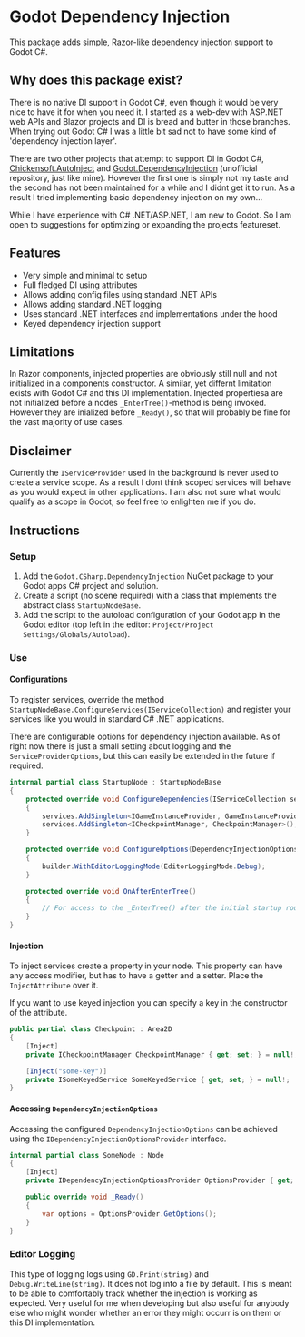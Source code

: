 # Godot Dependency Injection
This package adds simple, Razor-like dependency injection support to Godot C#.

## Why does this package exist?
There is no native DI support in Godot C#, even though it would be very nice to have it for when you need it. I started as a web-dev with ASP.NET web APIs and Blazor projects and DI is bread and butter in those branches. When trying out Godot C# I was a little bit sad not to have some kind of 'dependency injection layer'.

There are two other projects that attempt to support DI in Godot C#, [Chickensoft.AutoInject](https://github.com/chickensoft-games/AutoInject) and [Godot.DependencyInjection](https://github.com/Filip-Drabinski/Godot.DependencyInjection) (unofficial repository, just like mine). However the first one is simply not my taste and the second has not been maintained for a while and I didnt get it to run. As a result I tried implementing basic dependency injection on my own...

While I have experience with C# .NET/ASP.NET, I am new to Godot. So I am open to suggestions for optimizing or expanding the projects featureset.

## Features
- Very simple and minimal to setup
- Full fledged DI using attributes
- Allows adding config files using standard .NET APIs
- Allows adding standard .NET logging
- Uses standard .NET interfaces and implementations under the hood
- Keyed dependency injection support

## Limitations
In Razor components, injected properties are obviously still null and not initialized in a components constructor. A similar, yet differnt limitation exists with Godot C# and this DI implementation. Injected propertiesa are not initialized before a nodes `_EnterTree()`-method is being invoked. However they are inialized before `_Ready()`, so that will probably be fine for the vast majority of use cases.

## Disclaimer
Currently the `IServiceProvider` used in the background is never used to create a service scope. As a result I dont think scoped services will behave as you would expect in other applications. I am also not sure what would qualify as a scope in Godot, so feel free to enlighten me if you do.

## Instructions
### Setup
1. Add the `Godot.CSharp.DependencyInjection` NuGet package to your Godot apps C# project and solution.
2. Create a script (no scene required) with a class that implements the abstract class `StartupNodeBase`.
3. Add the script to the autoload configuration of your Godot app in the Godot editor (top left in the editor: `Project/Project Settings/Globals/Autoload`).

### Use
#### Configurations
To register services, override the method `StartupNodeBase.ConfigureServices(IServiceCollection)` and register your services like you would in standard C# .NET applications.

There are configurable options for dependency injection available. As of right now there is just a small setting about logging and the `ServiceProviderOptions`, but this can easily be extended in the future if required.

```cs
internal partial class StartupNode : StartupNodeBase
{
	protected override void ConfigureDependencies(IServiceCollection services)
	{
		services.AddSingleton<IGameInstanceProvider, GameInstanceProvider>();
		services.AddSingleton<ICheckpointManager, CheckpointManager>();
	}

	protected override void ConfigureOptions(DependencyInjectionOptionsBuilder builder)
	{
		builder.WithEditorLoggingMode(EditorLoggingMode.Debug);
	}

	protected override void OnAfterEnterTree()
	{
		// For access to the _EnterTree() after the initial startup routine has been completed
	}
}
```

#### Injection
To inject services create a property in your node. This property can have any access modifier, but has to have a getter and a setter. Place the `InjectAttribute` over it.

If you want to use keyed injection you can specify a key in the constructor of the attribute.

```cs
public partial class Checkpoint : Area2D
{
	[Inject]
	private ICheckpointManager CheckpointManager { get; set; } = null!;

	[Inject("some-key")]
	private ISomeKeyedService SomeKeyedService { get; set; } = null!;
}
```

#### Accessing `DependencyInjectionOptions`
Accessing the configured `DependencyInjectionOptions` can be achieved using the `IDependencyInjectionOptionsProvider` interface.

```cs
internal partial class SomeNode : Node
{
	[Inject]
	private IDependencyInjectionOptionsProvider OptionsProvider { get; set; } = null!;

	public override void _Ready()
	{
		var options = OptionsProvider.GetOptions();
	}
}
```

### Editor Logging
This type of logging logs using `GD.Print(string)` and `Debug.WriteLine(string)`. It does not log into a file by default. This is meant to be able to comfortably track whether the injection is working as expected. Very useful for me when developing but also useful for anybody else who might wonder whether an error they might occurr is on them or this DI implementation.
